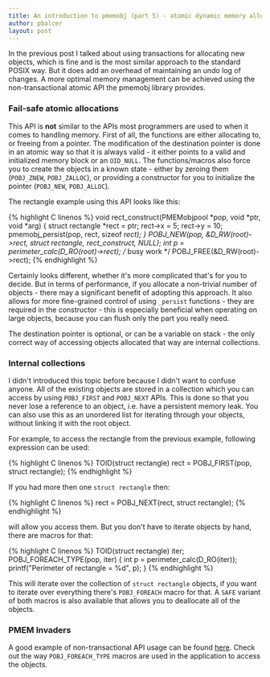 ```yaml
---
title: An introduction to pmemobj (part 5) - atomic dynamic memory allocation
author: pbalcer
layout: post
---
```


 In the previous post I talked about using transactions for allocating new objects, which is fine and is the most similar approach to the standard POSIX way. But it does add an overhead of maintaining an undo log of changes. A more optimal memory management can be achieved using the non-transactional atomic API the pmemobj library provides.

### Fail-safe atomic allocations

This API is **not** similar to the APIs most programmers are used to when it comes to handling memory. First of all, the functions are either allocating to, or freeing from a pointer. The modification of the destination pointer is done in an atomic way so that it is always valid - it either points to a valid and initialized memory block or an `OID_NULL`. The functions/macros also force you to create the objects in a known state - either by zeroing them (`POBJ_ZNEW`, `POBJ_ZALLOC`), or providing a constructor for you to initialize the pointer (`POBJ_NEW`, `POBJ_ALLOC`).

The rectangle example using this API looks like this:

{% highlight C linenos %}
void rect_construct(PMEMobjpool *pop, void *ptr, void *arg) {
	struct rectangle *rect = ptr;
	rect->x = 5;
	rect->y = 10;
	pmemobj_persist(pop, rect, sizeof *rect);
}
POBJ_NEW(pop, &D_RW(root)->rect, struct rectangle, rect_construct, NULL);
int p = perimeter_calc(D_RO(root)->rect);
/* busy work */
POBJ_FREE(&D_RW(root)->rect);
{% endhighlight %}

Certainly looks different, whether it's more complicated that's for you to decide. But in terms of performance, if you allocate a non-trivial number of objects - there may a significant benefit of adopting this approach. It also allows for more fine-grained control of using `_persist` functions - they are required in the constructor - this is especially beneficial when operating on large objects, because you can flush only the part you really need.

The destination pointer is optional, or can be a variable on stack - the only correct way of accessing objects allocated that way are internal collections.

### Internal collections

I didn't introduced this topic before because I didn't want to confuse anyone. All of the existing objects are stored in a collection which you can access by using `POBJ_FIRST` and `POBJ_NEXT` APIs. This is done so that you never lose a reference to an object, i.e. have a persistent memory leak. You can also use this as an unordered list for iterating through your objects, without linking it with the root object.

For example, to access the rectangle from the previous example, following expression can be used:

{% highlight C linenos %}
TOID(struct rectangle) rect = POBJ_FIRST(pop, struct rectangle);
{% endhighlight %}

If you had more then one `struct rectangle` then:

{% highlight C linenos %}
rect = POBJ_NEXT(rect, struct rectangle);
{% endhighlight %}

will allow you access them. But you don't have to iterate objects by hand, there are macros for that:

{% highlight C linenos %}
TOID(struct rectangle) iter;
POBJ_FOREACH_TYPE(pop, iter) {
	int p = perimeter_calc(D_RO(iter));
	printf("Perimeter of rectangle = %d", p);
}
{% endhighlight %}

This will iterate over the collection of `struct rectangle` objects, if you want to iterate over everything there's `POBJ_FOREACH` macro for that. A `SAFE` variant of both macros is also available that allows you to deallocate all of the objects.

### PMEM Invaders

A good example of non-transactional API usage can be found [here](https://github.com/pmem/nvml/tree/master/src/examples/libpmemobj/pminvaders). Check out the way `POBJ_FOREACH_TYPE` macros are used in the application to access the objects.
